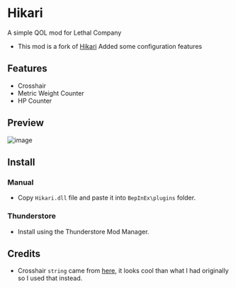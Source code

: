 # Hikari

A simple QOL mod for Lethal Company

- This mod is a fork of [Hikari](https://github.com/xjunko/Hikari) Added some configuration features

## Features

- Crosshair
- Metric Weight Counter
- HP Counter

## Preview

![image](https://github.com/xjunko/Hikari/assets/44401509/e434b9a7-4349-4c17-8689-983520b02fd5)

## Install

### Manual

- Copy `Hikari.dll` file and paste it into `BepInEx\plugins` folder.

### Thunderstore

- Install using the Thunderstore Mod Manager.

## Credits

- Crosshair `string` came from [here](https://github.com/CTN-Originals/LethalCompany-CrossHair/blob/main/Plugin.cs#L40C61-L40C68), it looks cool than what I had originally so I used that instead.
